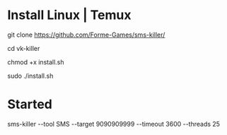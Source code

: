 # Install Linux | Temux

git clone https://github.com/Forme-Games/sms-killer/

cd vk-killer 

chmod +x install.sh

sudo ./install.sh

# Started

sms-killer --tool SMS --target 9090909999 --timeout 3600 --threads 25
